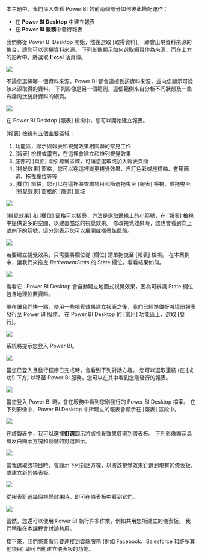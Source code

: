 本主題中，我們深入查看 Power BI 的前兩個部分如何彼此搭配運作︰

* 在 **Power BI Desktop** 中建立報表
* 在 **Power BI 服務**中發行報表

我們將從 Power BI Desktop 開始，然後選取 [取得資料]。 即會出現資料來源的集合，讓您可以選擇資料來源。 下列影像顯示如何選取網頁作為來源，而在上方的影片中，將選取 **Excel** 活頁簿。

![](media/0-2-get-started-power-bi-desktop/c0a2_1.png)

不論您選擇哪一個資料來源，Power BI 都會連接到該資料來源，並向您顯示可從該來源取得的資料。 下列影像是另一個範例，這個範例來自分析不同狀態及一些有趣淘汰統計資料的網頁。

![](media/0-2-get-started-power-bi-desktop/c0a2_2.png)

在 Power BI Desktop [報表]  檢視中，您可以開始建立報表。

[報表]  檢視有五個主要區域：

1. 功能區，顯示與報表和視覺效果相關聯的常見工作
2. [報表]  檢視或畫布，在這裡會建立和排列視覺效果
3. 底部的 [頁面]  索引標籤區域，可讓您選取或加入報表頁面
4. [視覺效果]  窗格，您可以在這裡變更視覺效果、自訂色彩或座標軸、套用篩選、拖曳欄位等等
5. [欄位]  窗格，您可以在這裡將查詢項目和篩選拖曳至 [報表]  檢視，或拖曳至 [視覺效果]  窗格的 [篩選]  區域

![](media/0-2-get-started-power-bi-desktop/c0a2_3.png)

[視覺效果]  和 [欄位]  窗格可以摺疊，方法是選取邊緣上的小箭號，在 [報表]  檢視中提供更多的空間，以建置酷炫的視覺效果。 修改視覺效果時，您也會看到向上或向下的箭號，這分別表示您可以展開或摺疊該區段。

![](media/0-2-get-started-power-bi-desktop/c0a2_4.png)

若要建立視覺效果，只需要將欄位從 [欄位]  清單拖曳至 [報表]  檢視。 在本案例中，讓我們來拖曳 *RetirementStats* 的 State 欄位，看看結果如何。

![](media/0-2-get-started-power-bi-desktop/c0a2_5.png)

看看它...Power BI Desktop 會自動建立地圖式視覺效果，因為可辨識 State 欄位包含地理位置資料。

現在讓我們快一點，使用一些視覺效果建立報表之後，我們已經準備好將這份報表發行至 Power BI 服務。 在 Power BI Desktop 的 [常用] 功能區上，選取 [發行]。

![](media/0-2-get-started-power-bi-desktop/c0a2_6.png)

系統將提示您登入 Power BI。

![](media/0-2-get-started-power-bi-desktop/c0a2_7.png)

當您已登入且發行程序已完成時，會看到下列對話方塊。 您可以選取連結 (在 [成功!] 下方) 以移至 Power BI 服務，您可以在其中看到您剛發行的報表。

![](media/0-2-get-started-power-bi-desktop/c0a2_8.png)

當您登入 Power BI 時，會在服務中看到您剛發行的 Power BI Desktop 檔案。 在下列影像中，Power BI Desktop 中所建立的報表會顯示在 [報表] 區段中。

![](media/0-2-get-started-power-bi-desktop/c0a2_9.png)

在該報表中，我可以選擇**釘選**圖示將該視覺效果釘選到儀表板。 下列影像顯示具有反白顯示方塊和箭號的釘選圖示。

![](media/0-2-get-started-power-bi-desktop/c0a2_10.png)

當我選取該項目時，會顯示下列對話方塊，以將該視覺效果釘選到現有的儀表板，或建立新的儀表板。

![](media/0-2-get-started-power-bi-desktop/c0a2_11.png)

從報表釘選幾個視覺效果時，即可在儀表板中看到它們。

![](media/0-2-get-started-power-bi-desktop/c0a2_12.png)

當然，您還可以使用 Power BI 執行許多作業，例如共用您所建立的儀表板。 我們稍後在本課程會討論共用。

接下來，我們將查看只要連接到雲端服務 (例如 Facebook、Salesforce 和許多其他項目) 即可自動建立儀表板的功能。

